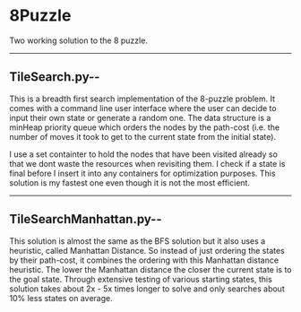 # 8Puzzle
Two working solution to the 8 puzzle.

---------------
TileSearch.py--
---------------
This is a breadth first search implementation of the 8-puzzle problem.
It comes with a command line user interface where the user can decide 
to input their own state or generate a random one. The data structure 
is a minHeap priority queue which orders the nodes by the path-cost 
(i.e. the number of moves it took to get to the current state from the 
initial state). 

I use a set containter to hold the nodes that have been visited already
so that we dont waste the resources when revisiting them. I check if a 
state is final before I insert it into any containers for 
optimization purposes. This solution is my fastest one even though it
is not the most efficient. 

------------------------
TileSearchManhattan.py--
------------------------
This solution is almost the same as the BFS solution but it also uses
a heuristic, called Manhattan Distance. So instead of just ordering the
states by their path-cost, it combines the ordering with this Manhattan
distance heuristic. The lower the Manhattan distance the closer the
current state is to the goal state. Through extensive testing of
various starting states, this solution takes about 2x - 5x times longer to solve and only searches about 10% less states on average. 

